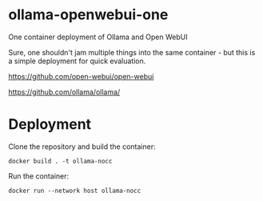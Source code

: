 # ollama-openwebui-one
One container deployment of Ollama and Open WebUI

Sure, one shouldn't jam multiple things into the same container - but this is a simple deployment for quick evaluation.


https://github.com/open-webui/open-webui

https://github.com/ollama/ollama/

# Deployment
Clone the repository and build the container:

```docker build . -t ollama-nocc```


Run the container:

```docker run --network host ollama-nocc```
